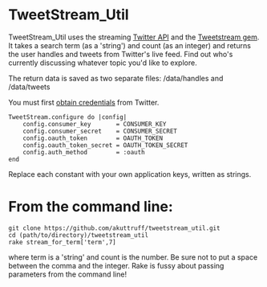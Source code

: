 TweetStream_Util 
====================

TweetStream_Util uses the streaming [Twitter API](https://dev.twitter.com/docs/api/streaming) and the [Tweetstream gem](https://github.com/tweetstream/tweetstream). It takes a search term (as a 'string') and count (as an integer) and returns the user handles and tweets from Twitter's live feed. Find out who's currently discussing whatever topic you'd like to explore.

The return data is saved as two separate files: /data/handles and /data/tweets 


You must first [obtain credentials](https://dev.twitter.com/docs/auth/tokens-devtwittercom) from Twitter. 

    TweetStream.configure do |config|
        config.consumer_key       = CONSUMER_KEY
        config.consumer_secret    = CONSUMER_SECRET
        config.oauth_token        = OAUTH_TOKEN
        config.oauth_token_secret = OAUTH_TOKEN_SECRET
        config.auth_method        = :oauth
    end

Replace each constant with your own application keys, written as strings.

From the command line:
====================

    git clone https://github.com/akuttruff/tweetstream_util.git
    cd (path/to/directory)/tweetstream_util
    rake stream_for_term['term',7]

where term is a 'string' and count is the number. Be sure not to put a space between the comma and the integer. 
Rake is fussy about passing parameters from the command line!
